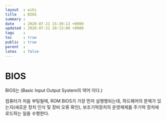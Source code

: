 ```yaml
---
layout  : wiki
title   : BIOS
summary : 
date    : 2020-07-21 15:39:13 +0900
updated : 2020-07-21 20:13:08 +0900
tags    : 
toc     : true
public  : true
parent  : 
latex   : false
---
```


# BIOS

BIOS는 (Basic Input Output System의 약어 이다.)

컴퓨터가 처음 부팅될때, ROM BIOS가 가장 먼저 실행행되는데,
하드웨어의 문제가 있는지(새로운 장치 인식 및 장비 오류 확인),
보조기억장치의 운영체제를 주기억 장치에 로드하는 일을 수행한다.
